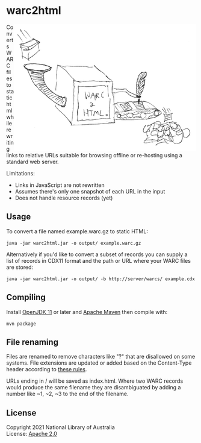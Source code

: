 warc2html
=========

<img src="warc2html.png" align="right">
Converts WARC files to static html while rewriting links to relative URLs suitable for browsing offline or re-hosting
using a standard web server. 

Limitations:
* Links in JavaScript are not rewritten
* Assumes there's only one snapshot of each URL in the input
* Does not handle resource records (yet)

Usage
-----

To convert a file named example.warc.gz to static HTML:

    java -jar warc2html.jar -o output/ example.warc.gz

Alternatively if you'd like to convert a subset of records you can supply a list of records in CDX11 format and the
path or URL where your WARC files are stored:

    java -jar warc2html.jar -o output/ -b http://server/warcs/ example.cdx

Compiling
---------

Install [OpenJDK 11](https://adoptium.net/) or later and [Apache Maven](https://maven.apache.org/) then compile with:

    mvn package

File renaming
-------------

Files are renamed to remove characters like "?" that are disallowed on some systems. File extensions are updated or added
based on the Content-Type header according to [these rules](resources/org/netpreserve/warc2html/forced.extensions).

URLs ending in / will be saved as index.html. Where two WARC records would produce the same filename they are
disambiguated by adding a number like ~1, ~2, ~3 to the end of the filename. 

License
-------

Copyright 2021 National Library of Australia \
License: [Apache 2.0](LICENSE)
